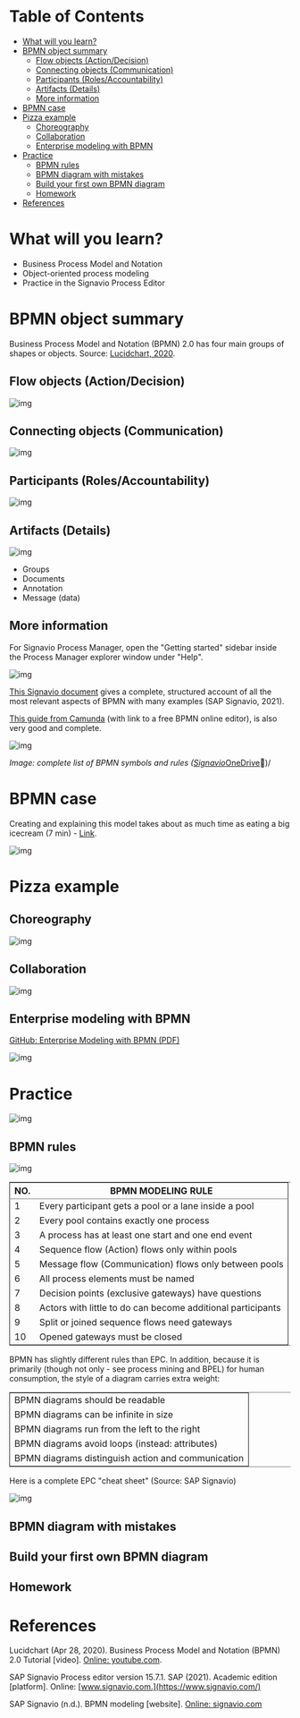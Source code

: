 
# Table of Contents

-   [What will you learn?](#orgd677db2)
-   [BPMN object summary](#org71b3938)
    -   [Flow objects (Action/Decision)](#org28e0959)
    -   [Connecting objects (Communication)](#org2cd00ed)
    -   [Participants (Roles/Accountability)](#org6621d4d)
    -   [Artifacts (Details)](#org8b05f2d)
    -   [More information](#org68092f1)
-   [BPMN case](#org902408a)
-   [Pizza example](#org418404d)
    -   [Choreography](#orgd93f74a)
    -   [Collaboration](#orge44c048)
    -   [Enterprise modeling with BPMN](#org14399d6)
-   [Practice](#org7aa38cd)
    -   [BPMN rules](#org5cbe1fa)
    -   [BPMN diagram with mistakes](#org3d8b5c1)
    -   [Build your first own BPMN diagram](#orgf03de00)
    -   [Homework](#org669c224)
-   [References](#org2cf2018)



<a id="orgd677db2"></a>

# What will you learn?

-   Business Process Model and Notation
-   Object-oriented process modeling
-   Practice in the Signavio Process Editor


<a id="org71b3938"></a>

# BPMN object summary

Business Process Model and Notation (BPMN) 2.0 has four main groups
of shapes or objects. Source: [Lucidchart, 2020](#orgc85ef6e).


<a id="org28e0959"></a>

## Flow objects (Action/Decision)

![img](./img/flow.png)


<a id="org2cd00ed"></a>

## Connecting objects (Communication)

![img](./img/connecting.png)


<a id="org6621d4d"></a>

## Participants (Roles/Accountability)

![img](./img/pools.png)


<a id="org8b05f2d"></a>

## Artifacts (Details)

![img](./img/artifacts.png)

-   Groups
-   Documents
-   Annotation
-   Message (data)


<a id="org68092f1"></a>

## More information

For Signavio Process Manager, open the "Getting started" sidebar
inside the Process Manager explorer window under "Help".

![img](./img/signavio.png)

[This Signavio document](https://documentation.signavio.com/suite/en-us/Content/process-manager/userguide/bpmn/modeling.htm) gives a complete, structured account of all
the most relevant aspects of BPMN with many examples (SAP Signavio,
2021).

[This guide from Camunda](https://camunda.com/bpmn/reference/) (with link to a free BPMN online editor),
is also very good and complete.

![img](./img/bpmn.png)

*Image: complete list of BPMN symbols and rules ([Signavio](https://www.signavio.com/downloads/short-reads/free-bpmn-2-0-poster/)*[OneDrive](https://1drv.ms/u/s!AhEvK3qWokrvwUVBiCQluz4dwFlM))/


<a id="org902408a"></a>

# BPMN case

Creating and explaining this model takes about as much time as
eating a big icecream (7 min) - [Link](https://youtu.be/BwkNceoybvA?t=346).

![img](./img/icecream.png)


<a id="org418404d"></a>

# Pizza example


<a id="orgd93f74a"></a>

## Choreography

![img](./img/choreography.png)


<a id="orge44c048"></a>

## Collaboration

![img](./img/collaboration.png)


<a id="org14399d6"></a>

## Enterprise modeling with BPMN

[GitHub: Enterprise Modeling with BPMN (PDF)](https://github.com/birkenkrahe/mod482/blob/main/10_bpmn/bpmn_modeling.pdf)

![img](./img/presentation.png)


<a id="org7aa38cd"></a>

# Practice

![img](./img/practice.gif)


<a id="org5cbe1fa"></a>

## BPMN rules

![img](./img/summary.gif)

<table border="2" cellspacing="0" cellpadding="6" rules="groups" frame="hsides">


<colgroup>
<col  class="org-right" />

<col  class="org-left" />
</colgroup>
<thead>
<tr>
<th scope="col" class="org-right">NO.</th>
<th scope="col" class="org-left">BPMN MODELING RULE</th>
</tr>
</thead>

<tbody>
<tr>
<td class="org-right">1</td>
<td class="org-left">Every participant gets a pool or a lane inside a pool</td>
</tr>


<tr>
<td class="org-right">2</td>
<td class="org-left">Every pool contains exactly one process</td>
</tr>


<tr>
<td class="org-right">3</td>
<td class="org-left">A process has at least one start and one end event</td>
</tr>


<tr>
<td class="org-right">4</td>
<td class="org-left">Sequence flow (Action) flows only within pools</td>
</tr>


<tr>
<td class="org-right">5</td>
<td class="org-left">Message flow (Communication) flows only between pools</td>
</tr>


<tr>
<td class="org-right">6</td>
<td class="org-left">All process elements must be named</td>
</tr>


<tr>
<td class="org-right">7</td>
<td class="org-left">Decision points (exclusive gateways) have questions</td>
</tr>


<tr>
<td class="org-right">8</td>
<td class="org-left">Actors with little to do can become additional participants</td>
</tr>


<tr>
<td class="org-right">9</td>
<td class="org-left">Split or joined sequence flows need gateways</td>
</tr>


<tr>
<td class="org-right">10</td>
<td class="org-left">Opened gateways must be closed</td>
</tr>
</tbody>
</table>

BPMN has slightly different rules than EPC. In addition, because
it is primarily (though not only - see process mining and BPEL)
for human consumption, the style of a diagram carries extra weight:

<table border="2" cellspacing="0" cellpadding="6" rules="groups" frame="hsides">


<colgroup>
<col  class="org-left" />
</colgroup>
<tbody>
<tr>
<td class="org-left">BPMN diagrams should be readable</td>
</tr>


<tr>
<td class="org-left">BPMN diagrams can be infinite in size</td>
</tr>


<tr>
<td class="org-left">BPMN diagrams run from the left to the right</td>
</tr>


<tr>
<td class="org-left">BPMN diagrams avoid loops (instead: attributes)</td>
</tr>


<tr>
<td class="org-left">BPMN diagrams distinguish action and communication</td>
</tr>
</tbody>
</table>

Here is a complete EPC "cheat sheet" (Source: SAP Signavio)

![img](./img/bpmn.png)


<a id="org3d8b5c1"></a>

## BPMN diagram with mistakes


<a id="orgf03de00"></a>

## Build your first own BPMN diagram


<a id="org669c224"></a>

## Homework


<a id="org2cf2018"></a>

# References

<a id="orgc85ef6e"></a> Lucidchart (Apr 28, 2020). Business Process Model and
Notation (BPMN) 2.0 Tutorial [video]. [Online: youtube.com](https://youtu.be/BwkNceoybvA).

<a id="org97e973a"></a> SAP Signavio Process editor version 15.7.1. SAP
(2021). Academic edition [platform]. Online: [www.signavio.com.](https://www.signavio.com/)

<a id="org37b916c"></a> SAP Signavio (n.d.). BPMN modeling [website]. [Online:
signavio.com](https://documentation.signavio.com/suite/en-us/Content/process-manager/userguide/bpmn/modeling.htm)

